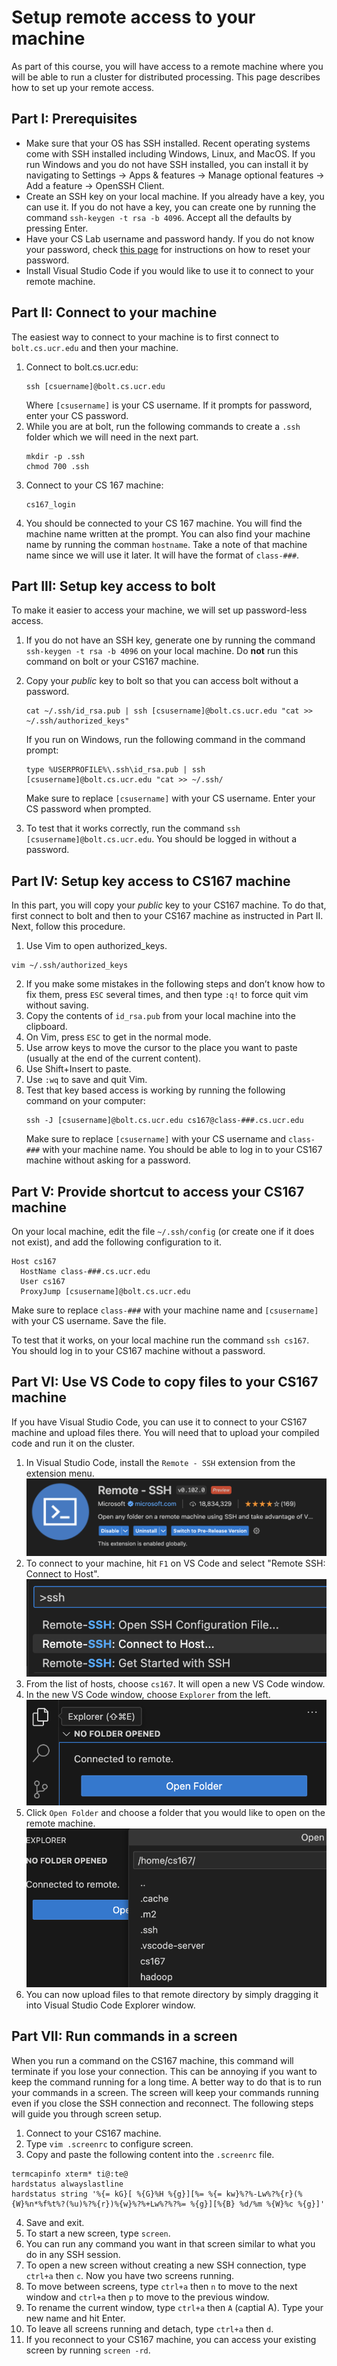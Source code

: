 # Setup remote access to your machine
As part of this course, you will have access to a remote machine where you will be able to run a cluster for distributed processing. This page describes how to set up your remote access.

## Part I: Prerequisites
- Make sure that your OS has SSH installed. Recent operating systems come with SSH installed including Windows, Linux, and MacOS. If you run Windows and you do not have SSH installed, you can install it by navigating to Settings -> Apps & features -> Manage optional features -> Add a feature -> OpenSSH Client.
- Create an SSH key on your local machine. If you already have a key, you can use it. If you do not have a key, you can create one by running the command `ssh-keygen -t rsa -b 4096`. Accept all the defaults by pressing Enter.
- Have your CS Lab username and password handy. If you do not know your password, check [this page](https://www1.cs.ucr.edu/department-intranet) for instructions on how to reset your password.
- Install Visual Studio Code if you would like to use it to connect to your remote machine.

## Part II: Connect to your machine
The easiest way to connect to your machine is to first connect to `bolt.cs.ucr.edu` and then your machine.

1. Connect to bolt.cs.ucr.edu:
    ```shell
    ssh [csuername]@bolt.cs.ucr.edu
    ```
    Where `[csusername]` is your CS username. If it prompts for password, enter your CS password.
2. While you are at bolt, run the following commands to create a `.ssh` folder which we will need in the next part.
    ```shell
    mkdir -p .ssh
    chmod 700 .ssh
    ```
3. Connect to your CS 167 machine:
    ```shell
    cs167_login
    ```
4. You should be connected to your CS 167 machine. You will find the machine name written at the prompt. You can also find your machine name by running the comman `hostname`. Take a note of that machine name since we will use it later. It will have the format of `class-###`.

## Part III: Setup key access to bolt
To make it easier to access your machine, we will set up password-less access.
1. If you do not have an SSH key, generate one by running the command `ssh-keygen -t rsa -b 4096` on your local machine. Do **not** run this command on bolt or your CS167 machine.
2. Copy your *public* key to bolt so that you can access bolt without a password.
    ```shell
    cat ~/.ssh/id_rsa.pub | ssh [csusername]@bolt.cs.ucr.edu "cat >> ~/.ssh/authorized_keys"
    ```
    If you run on Windows, run the following command in the command prompt:
    ```shell
    type %USERPROFILE%\.ssh\id_rsa.pub | ssh [csusername]@bolt.cs.ucr.edu "cat >> ~/.ssh/
    ```
    Make sure to replace `[csusername]` with your CS username.
    Enter your CS password when prompted.

3. To test that it works correctly, run the command `ssh [csusername]@bolt.cs.ucr.edu`. You should be logged in without a password.

## Part IV: Setup key access to CS167 machine
In this part, you will copy your *public* key to your CS167 machine. To do that, first connect to bolt and then to your CS167 machine as instructed in Part II. Next, follow this procedure.
1. Use Vim to open authorized_keys.
```shell
vim ~/.ssh/authorized_keys
```
2. If you make some mistakes in the following steps and don’t know how to fix them, press `ESC` several times, and then type `:q!` to force quit vim without saving.
3. Copy the contents of `id_rsa.pub` from your local machine into the clipboard.
4. On Vim, press `ESC` to get in the normal mode.
5. Use arrow keys to move the cursor to the place you want to paste (usually at the end of the current content).
6. Use Shift+Insert to paste.
7. Use `:wq` to save and quit Vim.
8. Test that key based access is working by running the following command on your computer:
    ```shell
    ssh -J [csusername]@bolt.cs.ucr.edu cs167@class-###.cs.ucr.edu
    ```
    Make sure to replace `[csusername]` with your CS username and `class-###` with your machine name. You should be able to log in to your CS167 machine without asking for a password.

## Part V: Provide shortcut to access your CS167 machine
On your local machine, edit the file `~/.ssh/config` (or create one if it does not exist), and add the following configuration to it.
```text
Host cs167
  HostName class-###.cs.ucr.edu
  User cs167
  ProxyJump [csusername]@bolt.cs.ucr.edu
```
Make sure to replace `class-###` with your machine name and `[csusername]` with your CS username. Save the file.

To test that it works, on your local machine run the command `ssh cs167`. You should log in to your CS167 machine without a password.

## Part VI: Use VS Code to copy files to your CS167 machine
If you have Visual Studio Code, you can use it to connect to your CS167 machine and upload files there. You will need that to upload your compiled code and run it on the cluster.

1. In Visual Studio Code, install the `Remote - SSH` extension from the extension menu.
![Visual Studio Code Remote - SSH extension](vscode-ssh.png)
2. To connect to your machine, hit `F1` on VS Code and select "Remote SSH: Connect to Host".
![Visual Studio Code Remote - SSH connect](vscode-ssh-connect.png)
3. From the list of hosts, choose `cs167`. It will open a new VS Code window.
4. In the new VS Code window, choose `Explorer` from the left.
![Visual Studio Code Explorer](vscode-explorer.png)
5. Click `Open Folder` and choose a folder that you would like to open on the remote machine.
![Visual Studio Code Open Folder](vscode-open-folder.png)
6. You can now upload files to that remote directory by simply dragging it into Visual Studio Code Explorer window.

## Part VII: Run commands in a screen
When you run a command on the CS167 machine, this command will terminate if you lose your connection. This can be annoying if you want to keep the command running for a long time. A better way to do that is to run your commands in a screen. The screen will keep your commands running even if you close the SSH connection and reconnect. The following steps will guide you through screen setup.

1. Connect to your CS167 machine.
2. Type `vim .screenrc` to configure screen.
3. Copy and paste the following content into the `.screenrc` file.
```
termcapinfo xterm* ti@:te@
hardstatus alwayslastline
hardstatus string '%{= kG}[ %{G}%H %{g}][%= %{= kw}%?%-Lw%?%{r}(%{W}%n*%f%t%?(%u)%?%{r})%{w}%?%+Lw%?%?%= %{g}][%{B} %d/%m %{W}%c %{g}]'
```
4. Save and exit.
5. To start a new screen, type `screen`.
6. You can run any command you want in that screen similar to what you do in any SSH session.
7. To open a new screen without creating a new SSH connection, type `ctrl+a` then `c`. Now you have two screens running.
8. To move between screens, type `ctrl+a` then `n` to move to the next window and `ctrl+a` then `p` to move to the previous window.
9. To rename the current window, type `ctrl+a` then `A` (captial A). Type your new name and hit Enter.
10. To leave all screens running and detach, type `ctrl+a` then `d`.
11. If you reconnect to your CS167 machine, you can access your existing screen by running `screen -rd`.
